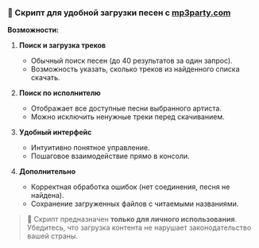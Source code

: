 ### 🎵 Скрипт для удобной загрузки песен с [mp3party.com](https://mp3party.com)

**Возможности:**

1. **Поиск и загрузка треков**  
   - Обычный поиск песен (до 40 результатов за один запрос).  
   - Возможность указать, сколько треков из найденного списка скачать.  

2. **Поиск по исполнителю**  
   - Отображает все доступные песни выбранного артиста.  
   - Можно исключить ненужные треки перед скачиванием.  

3. **Удобный интерфейс**  
   - Интуитивно понятное управление.  
   - Пошаговое взаимодействие прямо в консоли.  

4. **Дополнительно**  
   - Корректная обработка ошибок (нет соединения, песня не найдена).  
   - Сохранение загруженных файлов с читаемыми названиями.  

> 📌 Скрипт предназначен **только для личного использования**. Убедитесь, что загрузка контента не нарушает законодательство вашей страны.
